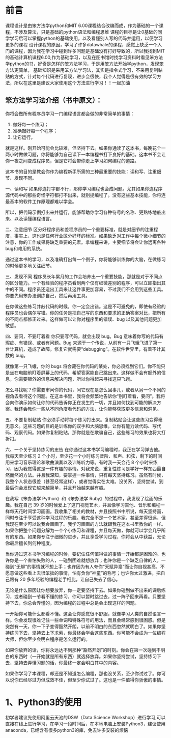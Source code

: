 ﻿# 前言
课程设计是由笨方法学python和MIT 6.00课程结合改编而成，作为基础的一个课程，不涉及算法，只是基础的python语法和编程思维
课程的目标是让0基础的同学学习后可以掌握python的基础使用，以及看懂别人写的代码并运用，以便学习更多的课程
设计课程的原因，学习了许多datawhale的课程，感觉上缺乏一个入门的课程，因为我在学习中碰到许多问题是基础没有打好导致的，所以我找到MIT的基础计算机课程6.00,作为基础学习，以及在图书馆时找学习资料时看见笨方法学python的书，好奇是怎样的笨方法学习，于是用笨方法开始学python，发现笨方法更简单，
基础知识是采用笨方法学习法，其实是指令式学习，不采用复制黏贴的方式，针对每个代码进行复现，进步会很快，我个人觉得是很有效的学习方法，所以在这里是建议大家使用这个方法进行学习！！一起加油

## 笨方法学习法介绍（书中原文）：
你将会做所有程序员学习一门编程语言都会做的非常简单的事情：
1. 做好每一个练习；
2. 准确敲好每一个程序；
3. 让它运行。

就是这样。刚开始可能会比较难，但坚持下去。如果你通读了这本书，每晚花个一两小时做做习题，你将能够为自己读下一本编程书打下良好的基础。这本书不会让你一夜之间变成程序员，但是它将会带你走上学习如何编程的道路。

这本书的目的是教会你作为编程新手所需的三种最重要的技能：读和写、注重细节、发现不同。

一、读和写
如果你连打字都不行，那你学习编程也会成问题。尤其如果你连程序源代码中的那些奇怪字符都打不出来，就别提编程了。没有这些基本技能，你将连最基本的软件工作原理都难以学会。

所以，把代码示例打出来并运行，能够帮助你学习各种符号的名称、更熟练地敲出来、以及读懂编程语言。

二、注意细节
区分好程序员和差程序员的一个重要标准，就是对细节的注重程度，事实上，这也是任何行业区分好坏的标准。如果缺乏对工作中每个微小细节的注意，你的工作成果将缺乏重要的元素。拿编程来讲，主要细节将会让你远离各种bug和难用的系统。

通过这本书的学习，以及准确打出每一个例子，你将能够训练你的大脑，在做练习的时候更多地关注细节。

三、发现不同
程序员长年累月的工作会培养出一个重要技能，那就是对于不同点的区分能力。一个有经验的程序员看到两个仅有细微差别的程序，可以立即指出其中的不同。程序员还造出工具来让这件事更加容易，不过我们不会用到这些工具。你要先用笨办法训练自己，然后再用工具。

在你做这些练习并敲代码的时候，你一定会出错。这是不可避免的，即使有经验的程序员也会偶尔写错。你的任务是把自己写的东西和要求的正确答案对比，把所有的不同点都修正过来。这样做可以让你对程序里的错误、bug 以及其他问题更加敏感。

四、要问，不要盯着看
你只要写代码，就会出现 bug。Bug 意味着你写的代码有瑕疵、有错误、或者有问题。Bug 来源于一个传说，从前有一只飞蛾飞进了第一台计算机，造成了故障。修复它就需要“debugging”。在软件世界里，有着不计其数的 bug。

就像第一只飞蛾，你的 bugs 将会藏在你代码的某处，你必须找到它们。你不能只是坐在电脑前盯着屏幕上的代码，希望答案能自己跳出来。这样做不会有额外的信息，你需要额外的信息来解决问题，所以你得起来寻找这只飞蛾。

怎么寻找呢？你需要审问你的代码，问它现在是怎么回事儿，或者从另一个不同的视角去看待这个问题。在这本书里，我将会频繁地告诉你“别盯着看，要问”。我将会向你演示如何让你的代码告诉你正在发生的一切，并且如何找到可能的解决方案。我还会教你一些从不同角度看代码的方法，让你能够获取更多信息和洞见。

五、不要复制粘贴
你必须手动将每个练习打出来。复制粘贴会让这些练习变得毫无意义。这些习题的目的是训练你的双手和大脑思维，让你有能力读代码、写代码、观察代码。如果你复制粘贴，那你就是在欺骗自己，这些练习的效果也将大打折扣。

六、一个关于坚持练习的忠告
在你通过这本书学习编程时，我正在学习弹吉他。我每天至少练习 2 个小时，至少花一个小时练习音阶、和声、和弦，剩下的时间用来学习音乐理论和歌曲演奏以及训练听力等。有时我一天会花 8 个小时来练习，因为我觉得这是一件有趣的事情。对我来说，重复性练习是学好一样东西最自然而然的方法。并且我深知，要掌握一件事情，只有每天坚持练习。虽然有时候，我整个人状态很差（甚至经常这样），或者觉得实在太难。没关系，坚持尝试，到最后你会发现它越来越简单，并且开始越来越有趣。

在我写《笨办法学 Python》和《笨办法学 Ruby》的过程中，我发现了绘画的乐趣。我在自己 39 岁的时候爱上了这门视觉艺术，并且像学习吉他、音乐和编程一样每天花时间学习画画。我收集了相关的教材，并且按照书中所说，每天坚持画，同时专注于享受这种学习过程的乐趣。我完全不是一个艺术家，甚至差得很远，但我现在至少可以说我会画画了。我学习画画的方法就跟我在这本书里教你的一样。如果你把整个问题分解为一个个小练习和课程，并且每天做，你就可以学会几乎所有的东西。如果你专注于细微的进步，并且享受学习过程，你将会从中获益，无论你最后擅长到何种程度。

当你通过这本书学习编程的时候，要记住任何值得做的事情一开始都是困难的。也许你是一个害怕失败的人，一碰到困难就想放弃；也许你是一个缺乏自律的人，一碰到“无聊”的事情就不想上手；也许因为有人夸你“天赋异禀”而让你自视甚高，不愿意做这些看上去很笨拙的事情，怕有负你”神童”的称号；也许你太过激进，把自己跟有 20 多年经验的编程老手相比，让自己失去了信心。

无论是什么原因让你想要放弃，你一定要坚持下去。如果你碰到做不出来的课后练习，或者碰到一节看不懂的练习，你可以暂时跳过去，过一阵子回来再看。只要坚持下去，你总会弄懂的，因为编程的过程中总是会出现这样的问题。

一开始你可能什么都看不懂。这会让你感觉很不舒服，就像学习人类的自然语言一样。你会发现很难记住一些单词和特殊符号的用法，而且会经常感到很困惑。但是突然有一天，你一下子变得豁然开朗，以前不明白的东西忽然就明白了。如果你坚持练习下去，坚持去上下求索，你最终会学会这些东西。你可能不会成为一位编程大师，但你至少会明白程序是怎么运行的。

如果你放弃的话，你将永远达不到那种“豁然开朗”的时刻。你会在第一次碰到不明白的东西时（一开始就是所有东西）就选择放弃。如果你坚持尝试，坚持练习下去，坚持去弄懂习题的话，你最终一定会明白其中的内容。

如果你学习了本课程，却还是不知道怎么编程，那也没关系，至少你试过了。你可以说你已经尽过力但成效不佳，但至少你试过了。这也是一件值得你骄傲的事情。




# 1、Python3的使用
初学者建议先使用阿里云天池的DSW（Data Science Workshop）进行学习,可以直接在线上进行学习，在学习一段时间后，在本地电脑上安装Python3，建议使用anaconda，已经含有很多python3的库，免去许多安装的烦恼








